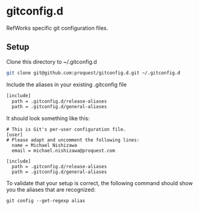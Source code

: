 # gitconfig.d
RefWorks specific git configuration files.

## Setup
Clone this directory to ~/.gitconfig.d
```bash
git clone git@github.com:proquest/gitconfig.d.git ~/.gitconfig.d
```

Include the aliases in your existing .gitconfig file
```bash
[include]
  path = .gitconfig.d/release-aliases 
  path = .gitconfig.d/general-aliases
```

It should look something like this:
```
# This is Git's per-user configuration file.
[user]
# Please adapt and uncomment the following lines:
  name = Michael Nishizawa
  email = michael.nishizawa@proquest.com

[include]
  path = .gitconfig.d/release-aliases
  path = .gitconfig.d/general-aliases
```

To validate that your setup is correct, the following command should show you the aliases that are recognized:
```
git config --get-regexp alias
```
